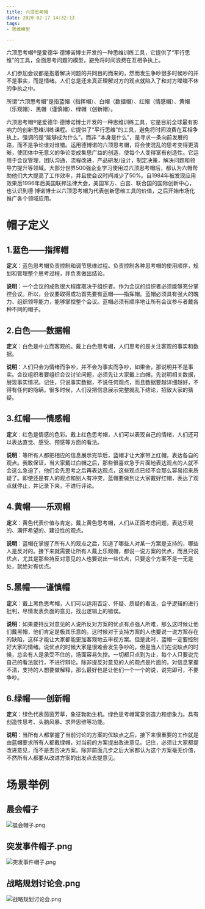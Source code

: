 ```yaml
---
title: 六顶思考帽
date: 2020-02-17 14:32:13
tags:
- 思维模型

---
```


六顶思考帽®是爱德华·德博诺博士开发的一种思维训练工具，它提供了“平行思维”的工具，全面思考问题的模型，避免将时间浪费在互相争执上。

人们参加会议都是抱着解决问题的共同目的而来的，然而发生争吵很多时候吵的并不是事实，而是情绪。人们总是还未真正理解对方的观点就陷入了和对方喋喋不休的争执之中。

所谓“六顶思考帽”是指蓝帽（指挥帽）、白帽（数据帽）、红帽（情感帽）、黄帽（乐观帽）、黑帽（谨慎帽）、绿帽（创新帽）。

六顶思考帽®是爱德华·德博诺博士开发的一种思维训练工具，它是目前全球最有影响力的创新思维训练课程。它提供了“平行思维”的工具，避免将时间浪费在互相争执上。强调的是“能够成为什么”，而非 “本身是什么”，是寻求一条向前发展的路，而不是争论谁对谁错。运用德博诺的六顶思考帽，将会使混乱的思考变得更清晰，使团体中无意义的争论变成集思广益的创造，使每个人变得富有创造性。它运用于会议管理，团队沟通，流程改进，产品研发/设计，制定决策，解决问题和领导力提升等领域。大部分世界500强企业学习使用过六顶思考帽后，都认为六帽帮助他们大大提高了工作效率，并且使会议时间减少了50%。自1984年被发现应用效果后1996年后美国联邦法律大会，美国军方、白宫、联合国的国际创新中心，也认识到德·博诺博士以六顶思考帽为代表创新思维工具的价值，之后开始市场化推广各个领域应用。

# 帽子定义

## 1.蓝色——指挥帽

**定义**：蓝色思考帽负责控制和调节思维过程。负责控制各种思考帽的使用顺序，规划和管理整个思考过程，并负责做出结论。

**说明**：一个会议的成败很大程度取决于组织者。作为会议的组织者必须能够充分掌控会议。所以，会议要取得成功首先要有蓝帽——指挥帽。蓝帽必须具有强大的魄力、组织领导能力，能够掌控整个会议。蓝帽必须有顺序地让所有会议参与者戴各种不同的帽子。

## 2.白色——数据帽

**定义**：白色是中立而客观的。戴上白色思考帽，人们思考的是关注客观的事实和数据。

**说明**：人们只会为情绪而争吵，并不会为事实而争吵，如果会，那说明并不是事实。会议组织者要组织会议讨论问题，必须先让大家戴上白帽，先说明相关数据，展现事实情况。记住，只说事实数据，不说任何观点，而且数据要越详细越好，不得有任何的隐瞒。很多时候，人们没把信息展示完整就乱下结论，招致大家的猜疑。

## 3.红帽——情感帽

**定义**：红色是情感的色彩。戴上红色思考帽，人们可以表现自己的情绪，人们还可以表达直觉、感受、预感等方面的看法。

**说明**：等所有人都把相应的信息展示完毕后，蓝帽才让大家带上红帽，表达各自的观点。我敢保证，当大家戴过白帽之后，那些很喜欢急于片面地表达观点的人就不会这么急迫了，他们会先思考之后再表达观点，这些观点已经不会那么容易招来质疑了。即使还是有人的观点和别人有冲突，蓝帽要做到让大家戴好红帽，表达了观点就停止，并记录下来，不进行评论。

## 4.黄帽——乐观帽

**定义**：黄色代表价值与肯定。戴上黄色思考帽，人们从正面考虑问题，表达乐观的、满怀希望的、建设性的观点。

**说明**：蓝帽在掌握了所有人的观点之后，知道了哪些人对某一方案是支持的，哪些人是反对的。接下来就需要让所有人戴上乐观帽，都说一说方案的优点，而且只说优点，尤其是那些持反对意见的人也要说出一些优点，只要这个方案不是一无是处，就绝对有优点。

## 5.黑帽——谨慎帽

**定义**：戴上黑色思考帽，人们可以运用否定、怀疑、质疑的看法，合乎逻辑的进行批判，尽情发表负面的意见，找出逻辑上的错误。

**说明**：如果要持反对意见的人说所反对方案的优点有点强人所难，那么这时候让他们戴黑帽，他们肯定是极其乐意的。这时候对于支持方案的人也要说一说方案存在的缺陷，这样才能让大家都能更加客观地去审视方案。但是此时，蓝帽一定要控制好大家的情绪。说优点的时候大家是很难会发生争吵的，但是当人们在说缺点的时候，总会有人是承受不住的，场面容易失控。一切都只点到为止，每个人只要说完自己的看法就行，不进行辩论。除非提反对意见的人的观点是片面的，对信息掌握不清，支持的人想要做解释，那么最好也是让他们一个一个的说，说完即可，不要争吵。

## 6.绿帽——创新帽

**定义**：绿色代表茵茵芳草，象征勃勃生机。绿色思考帽寓意创造力和想象力。具有创造性思考、头脑风暴、求异思维等功能。

**说明**：当所有人都掌握了当前讨论的方案的优缺点之后，接下来很重要的工作就是由蓝帽要求所有人都戴绿帽，对当前的方案提出改进意见。记住，必须让大家都提改进意见，而不是去否决方案。除非前面几步之后大家都认为这个方案毫无价值，不然所有人都要从改进方案的出发点去提意见。

# 场景举例

## 晨会帽子

![晨会帽子.png](晨会帽子.png)

## 突发事件帽子.png

![突发事件帽子.png](突发事件帽子.png)

## 战略规划讨论会.png

![战略规划讨论会.png](战略规划讨论会.png)
